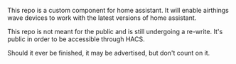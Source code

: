 This repo is a custom component for home assistant. It will enable airthings wave devices to work with the latest versions of home assistant.

This repo is not meant for the public and is still undergoing a re-write. It's public in order to be accessible through HACS.

Should it ever be finished, it may be advertised, but don't count on it.
